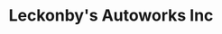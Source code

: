 ---
title: "Leckonby's Autoworks Inc"
url: /west-sand-lake/leckonbys-autoworks-inc/
shop: Autowerkstatt
---